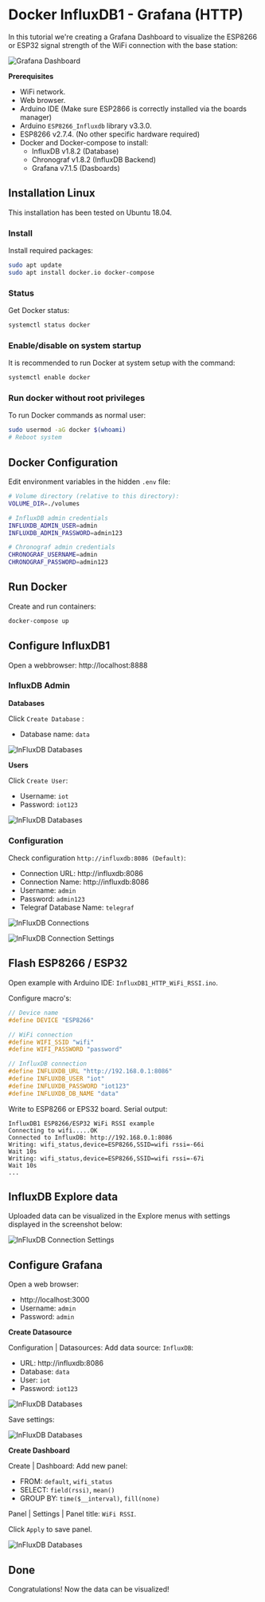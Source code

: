 # Docker InfluxDB1 - Grafana (HTTP)

In this tutorial we're creating a Grafana Dashboard to visualize the ESP8266 or ESP32 signal strength of the WiFi connection with the base station:

![Grafana Dashboard](screenshots/grafana-dashboard.png)

**Prerequisites**

* WiFi network.
* Web browser.
* Arduino IDE (Make sure ESP2866 is correctly installed via the boards manager)
* Arduino `ESP8266_Influxdb` library v3.3.0.
* ESP8266 v2.7.4. (No other specific hardware required)
* Docker and Docker-compose to install:
  * InfluxDB v1.8.2 (Database)
  * Chronograf v1.8.2 (InfluxDB Backend)
  * Grafana v7.1.5 (Dasboards)

## Installation Linux

This installation has been tested on Ubuntu 18.04.

### Install

Install required packages:

```bash
sudo apt update
sudo apt install docker.io docker-compose
```

### Status

Get Docker status:

```bash
systemctl status docker
```

### Enable/disable on system startup

It is recommended to run Docker at system setup with the command:

```bash
systemctl enable docker
```

### Run docker without root privileges

To run Docker commands as normal user:

```bash
sudo usermod -aG docker $(whoami)
# Reboot system
```

## Docker Configuration

Edit environment variables in the hidden `.env` file:

```bash
# Volume directory (relative to this directory):
VOLUME_DIR=./volumes

# InfluxDB admin credentials
INFLUXDB_ADMIN_USER=admin
INFLUXDB_ADMIN_PASSWORD=admin123

# Chronograf admin credentials
CHRONOGRAF_USERNAME=admin
CHRONOGRAF_PASSWORD=admin123
```

## Run Docker

Create and run containers:

```bash
docker-compose up
```

## Configure InfluxDB1

Open a webbrowser: http://localhost:8888

### InfluxDB Admin

**Databases**

Click `Create Database` : 

* Database name: `data`

![InFluxDB Databases](screenshots/influxdb-databases.png)

**Users**

Click `Create User`:

* Username: `iot`
* Password: `iot123`

![InFluxDB Databases](screenshots/influxdb-users.png)

### Configuration

Check configuration `http://influxdb:8086 (Default)`:

* Connection URL: http://influxdb:8086
* Connection Name: http://influxdb:8086
* Username: `admin`
* Password: `admin123`
* Telegraf Database Name: `telegraf`

![InFluxDB Connections](screenshots/influxdb-connections.png)



![InFluxDB Connection Settings](screenshots/influxdb-connection-settings.png)

## Flash ESP8266 / ESP32

Open example with Arduino IDE: `InfluxDB1_HTTP_WiFi_RSSI.ino`.

Configure macro's:

```C++
// Device name
#define DEVICE "ESP8266"

// WiFi connection
#define WIFI_SSID "wifi"
#define WIFI_PASSWORD "password"

// InfluxDB connection
#define INFLUXDB_URL "http://192.168.0.1:8086"
#define INFLUXDB_USER "iot"
#define INFLUXDB_PASSWORD "iot123"
#define INFLUXDB_DB_NAME "data"
```

Write to ESP8266 or EPS32 board. Serial output:

```
InfluxDB1 ESP8266/ESP32 WiFi RSSI example
Connecting to wifi.....OK
Connected to InfluxDB: http://192.168.0.1:8086
Writing: wifi_status,device=ESP8266,SSID=wifi rssi=-66i
Wait 10s
Writing: wifi_status,device=ESP8266,SSID=wifi rssi=-67i
Wait 10s
...
```

## InfluxDB Explore data

Uploaded data can be visualized in the Explore menus with settings displayed in the screenshot below:

![InFluxDB Connection Settings](screenshots/influxdb-explore.png)

## Configure Grafana

Open a web browser: 

* http://localhost:3000
* Username: `admin`
* Password: `admin`

**Create Datasource**

Configuration | Datasources: Add data source: `InfluxDB`:

* URL: http://influxdb:8086
* Database: `data`
* User: `iot`
* Password: `iot123`

![InFluxDB Databases](screenshots/grafana-data-sources.png)

Save settings:

![InFluxDB Databases](screenshots/grafana-save-connection.png)

**Create Dashboard**

Create | Dashboard: Add new panel:

* FROM: `default`, `wifi_status`
* SELECT: `field(rssi)`, `mean()`
* GROUP BY: `time($__interval)`, `fill(none)`

Panel | Settings | Panel title: `WiFi RSSI`.

Click `Apply` to save panel.

![InFluxDB Databases](screenshots/grafana-panel-settings.png)

## Done

Congratulations! Now the data can be visualized!